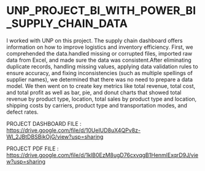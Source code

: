 # UNP_PROJECT_BI_WITH_POWER_BI_SUPPLY_CHAIN_DATA

I worked with UNP on this project. The supply chain dashboard offers information on how to improve logistics and inventory efficiency. First, we comprehended the data.handled missing or corrupted files, imported raw data from Excel, and made sure the data was consistent.After eliminating duplicate records, handling missing values, applying data validation rules to ensure accuracy, and fixing inconsistencies (such as multiple spellings of supplier names), we determined that there was no need to prepare a data model. We then went on to create key metrics like total revenue, total cost, and total profit as well as bar, pie, and donut charts that showed total revenue by product type, location, total sales by product type and location, shipping costs by carriers, product type and transportation modes, and defect rates.

PROJECT DASHBOARD FILE  : https://drive.google.com/file/d/10UeIUD8uX4QPv8z-Wl_2JBtDBSBikOjG/view?usp=sharing

PROJECT PDF FILE : https://drive.google.com/file/d/1klB0EzM8ugD76cxvqgB1HenmlExqrD9J/view?usp=sharing
